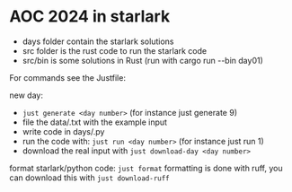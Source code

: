 # AOC 2024 in starlark


- days folder contain the starlark solutions
- src folder is the rust code to run the starlark code
- src/bin is some solutions in Rust (run with cargo run --bin day01)

For commands see the Justfile:

new day:

- `just generate <day number>` (for instance just generate 9)
- file the data/<day number>.txt with the example input
- write code in days/<day number>.py
- run the code with: `just run <day number>` (for instance just run 1)
- download the real input with `just download-day <day number>`

format starlark/python code: `just format`
formatting is done with ruff, you can download this with `just download-ruff`

